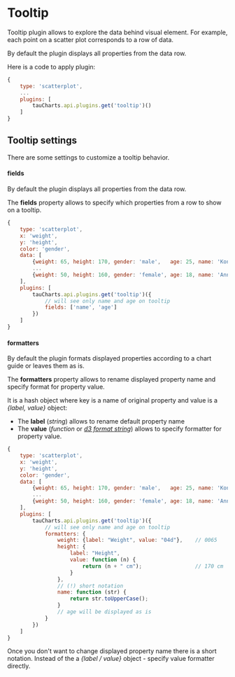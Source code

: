 # Tooltip

Tooltip plugin allows to explore the data behind visual element. For example, each point on a scatter plot corresponds to a row of data.

By default the plugin displays all properties from the data row.

Here is a code to apply plugin:

```javascript
{
    type: 'scatterplot',
    ...
    plugins: [
        tauCharts.api.plugins.get('tooltip')()
    ]
}
```

## Tooltip settings

There are some settings to customize a tooltip behavior.

#### fields

By default the plugin displays all properties from the data row.

The **fields** property allows to specify which properties from a row to show on a tooltip.

```javascript
{
    type: 'scatterplot',
    x: 'weight',
    y: 'height',
    color: 'gender',
    data: [
        {weight: 65, height: 170, gender: 'male',   age: 25, name: 'Konstantin'},
        ...
        {weight: 50, height: 160, gender: 'female', age: 18, name: 'Ann'}
    ],
    plugins: [
        tauCharts.api.plugins.get('tooltip')({
            // will see only name and age on tooltip
            fields: ['name', 'age']
        })
    ]
}
```

#### formatters

By default the plugin formats displayed properties according to a chart guide or leaves them as is.

The **formatters** property allows to rename displayed property name and specify format for property value.

It is a hash object where key is a name of original property and value is a *{label, value}* object:

* The **label** (*string*) allows to rename default property name
* The **value** (*function* or [*d3 format string*](https://github.com/mbostock/d3/wiki/Formatting)) allows to specify formatter for property value.

```javascript
{
    type: 'scatterplot',
    x: 'weight',
    y: 'height',
    color: 'gender',
    data: [
        {weight: 65, height: 170, gender: 'male',   age: 25, name: 'Konstantin'},
        ...
        {weight: 50, height: 160, gender: 'female', age: 18, name: 'Ann'}
    ],
    plugins: [
        tauCharts.api.plugins.get('tooltip')({
            // will see only name and age on tooltip
            formatters: {
                weight: {label: "Weight", value: "04d"},    // 0065
                height: {
                    label: "Height",
                    value: function (n) {
                        return (n + " cm");                 // 170 cm
                    }
                },
                // (!) short notation
                name: function (str) {
                    return str.toUpperCase();
                }
                // age will be displayed as is
            }
        })
    ]
}
```

Once you don't want to change displayed property name there is a short notation. Instead of the a *{label / value}* object - specify value formatter directly.